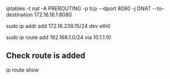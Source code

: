 iptables -t nat -A PREROUTING -p tcp --dport 8080 -j DNAT --to-destination 172.16.16.1:8080

sudo ip addr add 172.16.238.15/24 dev eth0

sudo ip route add 192.168.1.0/24 via 10.1.1.10

## Check route is added
ip route show